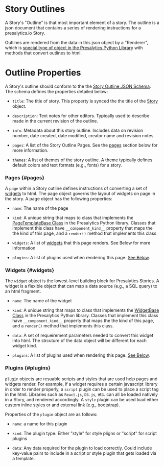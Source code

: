 # Story Outlines

A Story's "Outline" is that most important element of a story.  The outline is a json document that contains a series of rendering instructions for a presalytics.io Story.  

Outlines are rendered from the data in this json object by a "Renderer", which is [special type of object in the Presalytics Python Library](https://presalytics.github.io/python-client/presalytics/#presalytics.Renderer) with methods  that convert outlines to html.  

# Outline Properties

A Story's outline should conform to the the [Story Outline JSON Schema](https://api.presalytics.io/story/outline-schema/0.3.1/story-outline.json).  The schema defines the properties detailed below:

* `title`: The title of story.  This property is synced the the title of the [Story](/docs/stories) object.

* `description`: Text notes for other editors. Typically used to describe made in the current revision of the outline.

* `info`: Metadata about this story outline.  Includes data on revision number, date created, date modified, creator name and revision notes

* `pages`: A list of the Story Outline Pages.  See the [pages](#pages) section below for more information.

* `themes`: A list of themes of the story outline.  A theme typically defines default colors and text formats (e.g., fonts) for a story.  


### Pages {#pages}

A `page` within a Story outline defines instructions of converting a set of [widgets](#widgets) to html.  The page object governs the layout of widgets on page in the story. A page object has the following properties:

* `name`: The name of the page

* `kind`: A unique string that maps to class that implements the [PageTemplateBase Class](https://presalytics.github.io/python-client/presalytics/index.html#presalytics.PageTemplateBase) in the Presalytics Python library.  Classes that implement this class have `__component_kind__` property that maps the the kind of this page, and a `render()` method that implements this class.

* `widgets`: A list of [widgets](#widgets) that this page renders.  See Below for more information

* `plugins`: A list of plugins used when rendering this page.  [See Below](#plugins).


### Widgets {#widgets}

The `widget` object is the lowest-level building block for Presalytics Stories. A widget is a flexible object that can map a data source (e.g., a SQL query) to an html fragment.  

* `name`: The name of the widget

* `kind`: A unique string that maps to class that implements the [WidgetBase Class](https://presalytics.github.io/python-client/presalytics/index.html#presalytics.WidgetBase) in the Presalytics Python library.  Classes that implement this class have `__component_kind__` property that maps the the kind of this page, and a `render()` method that implements this class.

* `data`: A set of requeirement parameters needed to convert this widget into html.  The strcuture of the data object will be different for each widget kind.

* `plugins`: A list of plugins used when rendering this page.  [See Below](#plugins).

### Plugins {#plugins}

`plugin` objects are resuable scripts and styles that are used help pages and widgets render.  For example, if a widget requires a certain javascript library in order to render properly, a `script` plugin can be used to place a script tag in the html.  Libraries such as `React.js`, `D3.js`, etc.  can all be loaded natively in a Story, and rendered accordingly. A `style` plugin can be used load either custom inline styles or and external link (e.g., bootstrap).  

Properties of the `plugin` object are as follows:

* `name`: a name for this plugin

* `kind`: The plugin type.  Either "style" for style pligns or "script" for script plugins

* `data`: Any data required for the plugin to load correctly.  Could include key-value pairs to include in a script or style plugin that gets loaded via a template.